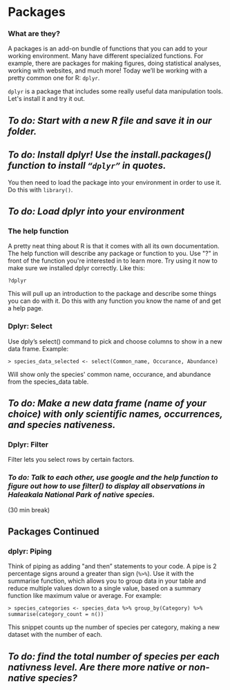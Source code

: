 # Packages

### What are they?
A packages is an add-on bundle of functions that you can add to your working environment. Many have different specialized functions. For example, there are packages for making figures, doing statistical analyses, working with websites, and much more! Today we’ll be working with a pretty common one for R: ```dplyr```.

```dplyr``` is a package that includes some really useful data manipulation tools. Let's install it and try it out. 



## *To do: Start with a new R file and save it in our folder.*


## *To do: Install dplyr! Use the install.packages() function to install ```“dplyr”``` in quotes.*

You then need to load the package into your environment in order to use it. Do this
with ```library()```.

## *To do: Load dplyr into your environment*



### The help function

A pretty neat thing about R is that it comes with all its own documentation. The help function will describe any package or function to you. Use "?" in front of the function you're interested in to learn more. Try using it now to make sure we installed dplyr correctly. Like this:

```{r}
?dplyr
```
This will pull up an introduction to the package and describe some things you can do with it. Do this with any function you know the name of and get a help page. 


### Dplyr: Select
Use dply’s select() command to pick and choose columns to show in a  new data frame. Example:

```{r}
> species_data_selected <- select(Common_name, Occurance, Abundance)
```

Will show only the species' common name, occurance, and abundance from the species_data table. 

## *To do: Make a new data frame (name of your choice) with only scientific names, occurrences, and species nativeness.*

### Dplyr: Filter

Filter lets you select rows by certain factors. 

### *To do: Talk to each other, use google and the help function to figure out how to use filter() to display all observations in Haleakala National Park of native species.*


(30 min break)


## Packages Continued

### dplyr: Piping 

Think of piping as adding "and then” statements to your code. A pipe is 2 percentage signs around a greater than sign (```%>%```). Use it with the summarise function, which allows you to group data in your table and reduce multiple values down to a single value, based on a summary function like maximum value or average. For example:

```{r}
> species_categories <- species_data %>% group_by(Category) %>% summarise(category_count = n())
```

This snippet counts up the number of species per category, making a new dataset with the number of each. 


## *To do: find the total number of species per each nativness level. Are there more native or non-native species?*


